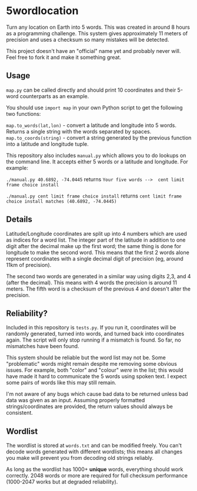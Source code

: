 # 5wordlocation
Turn any location on Earth into 5 words. This was created in around 8 hours as a programming challenge. This system gives approximately 11 meters of precision and uses a checksum so many mistakes will be detected.

This project doesn't have an "official" name yet and probably never will. Feel free to fork it and make it something great.

## Usage
`map.py` can be called directly and should print 10 coordinates and their 5-word counterparts as an example.

You should use `import map` in your own Python script to get the following two functions:

`map.to_words(lat,lon)` - convert a latitude and longitude into 5 words. Returns a single string with the words separated by spaces.
`map.to_coords(string)` - convert a string generated by the previous function into a latitude and longitude tuple.

This repository also includes `manual.py` which allows you to do lookups on the command line. It accepts either 5 words or a latitude and longitude. For example:

`./manual.py 40.6892, -74.0445` returns `Your five words -->  cent limit frame choice install`

`./manual.py cent limit frame choice install` returns `cent limit frame choice install matches (40.6892, -74.0445)`

## Details

Latitude/Longitude coordinates are split up into 4 numbers which are used as indices for a word list. The integer part of the latitude in addition to one digit after the decimal make up the first word; the same thing is done for longitude to make the second word. This means that the first 2 words alone represent coordinates with a single decimal digit of precision (eg, around 11km of precision).

The second two words are generated in a similar way using digits 2,3, and 4 (after the decimal). This means with 4 words the precision is around 11 meters. The fifth word is a checksum of the previous 4 and doesn't alter the precision.

## Reliability?

Included in this repository is `tests.py`. If you run it, coordinates will be randomly generated, turned into words, and turned back into coordinates again. The script will only stop running if a mismatch is found. So far, no mismatches have been found.

This system should be reliable but the word list may not be. Some "problematic" words might remain despite me removing some obvious issues. For example, both "color" and "colour" *were* in the list; this would have made it hard to communicate the 5 words using spoken text. I expect some pairs of words like this may still remain.

I'm not aware of any bugs which cause bad data to be returned unless bad data was given as an input. Assuming properly formatted strings/coordinates are provided, the return values should always be consistent.

## Wordlist

The wordlist is stored at `words.txt` and can be modified freely. You can't decode words generated with different wordlists; this means all changes you make will prevent you from decoding old strings reliably.

As long as the wordlist has 1000+ **unique** words, everything should work correctly. 2048 words or more are required for full checksum performance (1000-2047 works but at degraded reliability).